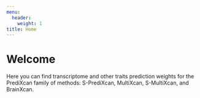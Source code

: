 ```yaml
---
menu:
  header: 
    weight: 1
title: Home
---
```


# Welcome 
Here you can find transcriptome and other traits prediction weights for the PrediXcan family of methods: S-PrediXcan, MultiXcan,  S-MultiXcan, and BrainXcan.


